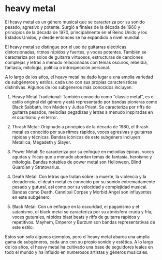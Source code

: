 # heavy metal

El heavy metal es un género musical que se caracteriza por su sonido pesado, agresivo y potente. Surgió a finales de la década de 1960 y principios de la década de 1970, principalmente en el Reino Unido y los Estados Unidos, y desde entonces se ha expandido a nivel mundial.

El heavy metal se distingue por el uso de guitarras eléctricas distorsionadas, ritmos rápidos y fuertes, y voces potentes. También se caracteriza por solos de guitarra virtuosos, estructuras de canciones complejas y letras a menudo relacionadas con temas oscuros, rebeldía, fantasía, mitología, política o introspección personal.

A lo largo de los años, el heavy metal ha dado lugar a una amplia variedad de subgéneros y estilos, cada uno con sus propias características distintivas. Algunos de los subgéneros más conocidos incluyen:

1. Heavy Metal Tradicional: También conocido como "classic metal", es el estilo original del género y está representado por bandas pioneras como Black Sabbath, Iron Maiden y Judas Priest. Se caracteriza por riffs de guitarra pesados, melodías pegadizas y letras a menudo inspiradas en el ocultismo y el terror.
    
2. Thrash Metal: Originado a principios de la década de 1980, el thrash metal es conocido por sus ritmos rápidos, voces agresivas y guitarras rápidas y técnicas. Bandas icónicas de este subgénero incluyen Metallica, Megadeth y Slayer.
    
3. Power Metal: Se caracteriza por su enfoque en melodías épicas, voces agudas y líricas que a menudo abordan temas de fantasía, heroísmo y mitología. Bandas notables de power metal son Helloween, Blind Guardian y Stratovarius.
    
4. Death Metal: Con letras que tratan sobre la muerte, la violencia y la decadencia, el death metal es conocido por su sonido extremadamente pesado y gutural, así como por su velocidad y complejidad musical. Bandas como Death, Cannibal Corpse y Morbid Angel son influyentes en este subgénero.
    
5. Black Metal: Con un enfoque en la oscuridad, el paganismo y el satanismo, el black metal se caracteriza por su atmósfera cruda y fría, voces guturales, rápidos blast beats y riffs de guitarra rápidos y repetitivos. Mayhem, Emperor y Burzum son bandas representativas de este estilo.
    

Estos son solo algunos ejemplos, pero el heavy metal abarca una amplia gama de subgéneros, cada uno con su propio sonido y estética. A lo largo de los años, el heavy metal ha cultivado una base de seguidores leales en todo el mundo y ha influido en numerosos artistas y géneros musicales.